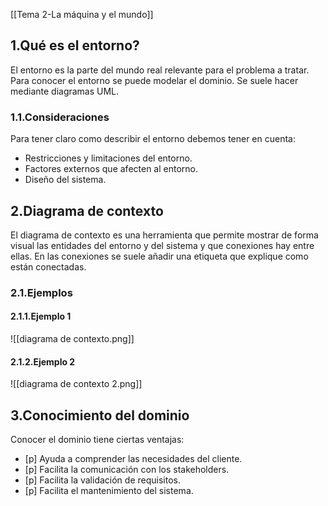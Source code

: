 [[Tema 2-La máquina y el mundo]]

## 1.Qué es el entorno?
El entorno es la parte del mundo real relevante para el problema a tratar. Para conocer el entorno se puede modelar el dominio. Se suele hacer mediante diagramas UML.

### 1.1.Consideraciones
Para tener claro como describir el entorno debemos tener en cuenta:
+ Restricciones y limitaciones del entorno.
+ Factores externos que afecten al entorno.
+ Diseño del sistema.

## 2.Diagrama de contexto
El diagrama de contexto es una herramienta que permite mostrar de forma visual las entidades del entorno y del sistema y que conexiones hay entre ellas. En las conexiones se suele añadir una etiqueta que explique como están conectadas.

### 2.1.Ejemplos
#### 2.1.1.Ejemplo 1

![[diagrama de contexto.png]]

#### 2.1.2.Ejemplo 2

![[diagrama de contexto 2.png]]

## 3.Conocimiento del dominio
Conocer el dominio tiene ciertas ventajas:
+ [p] Ayuda a comprender las necesidades del cliente.
+ [p] Facilita la comunicación con los stakeholders.
+ [p] Facilita la validación de requisitos.
+ [p] Facilita el mantenimiento del sistema.

